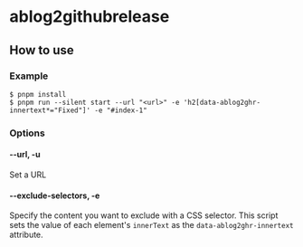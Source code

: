 # ablog2githubrelease

## How to use

### Example
```
$ pnpm install
$ pnpm run --silent start --url "<url>" -e 'h2[data-ablog2ghr-innertext*="Fixed"]' -e "#index-1"
```

### Options
#### --url, -u
Set a URL

#### --exclude-selectors, -e
Specify the content you want to exclude with a CSS selector.
This script sets the value of each element's `innerText` as the `data-ablog2ghr-innertext` attribute.
